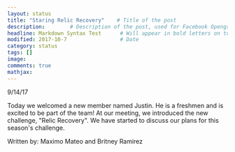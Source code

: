 ```yaml
---
layout: status
title: "Staring Relic Recovery"    # Title of the post
description:        # Description of the post, used for Facebook Opengraph & Twitter
headline: Markdown Syntax Test      # Will appear in bold letters on top of the post
modified: 2017-10-7                 # Date
category: status
tags: []
image: 
comments: true
mathjax:
---
```

9/14/17


Today we welcomed a new member named Justin. He is a freshmen and is excited to be part of the team!
At our meeting, we introduced the new challenge, "Relic Recovery". We have started to discuss our plans for this season's challenge.

Written by: 
Maximo Mateo and
Britney Ramirez

